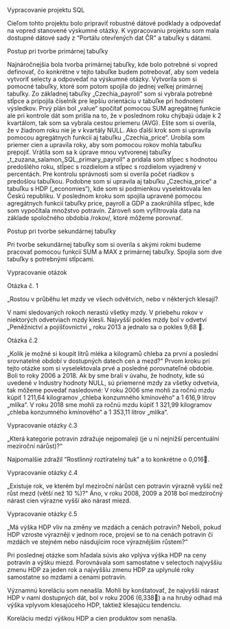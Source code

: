 Vypracovanie projektu SQL

  Cieľom tohto projektu bolo pripraviť robustné dátové podklady a odpovedať na vopred stanovené výskumné otázky. K vypracovaniu projektu som mala dostupné dátové sady z “Portálu otevřených dat ČR” a tabuľky s dátami.

Postup pri tvorbe primárnej tabuľky

  Najnáročnejšia bola tvorba primárnej tabuľky, kde bolo potrebné si vopred definovať, čo konkrétne v tejto tabuľke budem potrebovať, aby som vedela vytvoriť selecty a odpovedať na výskumné otázky. Vytvorila som si pomocné tabuľky, ktoré som potom spojila do jednej veľkej primárnej tabuľky.
  Zo základnej tabuľky „Czechia_payroll“ som si vybrala potrebné stĺpce a pripojila číselník pre lepšiu orientáciu v tabuľke pri hodnotení výsledkov. Prvý plán bol „value“ spočítať pomocou SUM agregátnej funkcie ale pri kontrole dát som prišla na to, že v poslednom roku chýbajú údaje k 2 kvartálom, tak som sa vybrala cestou priemeru (AVG). Ešte som si overila, že v žiadnom roku nie je v kvartály NULL. 
Ako ďalší krok som si upravila pomocou agregátnych funkcií aj tabuľku „Czechia_price“. Urobila som priemer cien a upravila roky, aby som pomocou rokov mohla tabuľku prepojiť.
  Vrátila som sa k úprave mnou vytvorenej tabuľky „t_zuzana_salamon_SQL_primary_payroll“ a pridala som stĺpec s hodnotou predošlého roku, stĺpec s rozdielom a stĺpec s rozdielom vyjadrený v percentách. Pre kontrolu správnosti som si overila počet riadkov s predošlou tabuľkou.
Podobne som si upravila aj tabuľku „Czechia_price“ a tabuľku s HDP („economies“), kde som si podmienkou vyselektovala len Českú republiku.
	V poslednom kroku som spojila upravené pomocou agregátnych funkcií tabuľky price, payroll a GDP a zaokrúhlila stĺpec, kde som vypočítala množstvo potravín. Zároveň som vyfiltrovala data na základe spoločného obdobia /rokov/, ktoré môžeme porovnať.

Postup pri tvorbe sekundárnej tabuľky

  Pri tvorbe sekundárnej tabuľky som si overila s akými rokmi budeme pracovať pomocou funkcií SUM a MAX z primárnej tabuľky. Spojila som dve tabuľky s potrebnými stĺpcami.

Vypracovanie otázok

Otázka č. 1 

„Rostou v průběhu let mzdy ve všech odvětvích, nebo v některých klesají?

  V nami sledovaných rokoch nerastú všetky mzdy. V priebehu rokov v niektorých odvetviach mzdy klesli. Najvyšší pokles mzdy bol v odvetví „Peněžnictví a pojišťovnictví „ roku 2013 a jednalo sa o pokles 9,68 .

Otázka č.2

„Kolik je možné si koupit litrů mléka a kilogramů chleba za první a poslední srovnatelné období v dostupných datech cen a mezd?“
Prvom kroku pri tejto otázke som si vyselektovala prvé a posledné porovnateľné obdobie. Boli to roky 2006 a 2018. Ak by sme brali v úvahu, že hodnoty, kde sú uvedené v Industry hodnoty NULL, sú priemerné mzdy za všetky odvetvia, tak môžeme povedať nasledovné:
V roku 2006 sme mohli za ročnú mzdu kúpiť  1 211,64 kilogramov „chleba konzumného kmínového“ a 1 616,9 litrov „mlíka“.
	V roku 2018 sme mohli za ročnú mzdu kúpiť 1 321,99 kilogramov „chleba konzumného kmínového“ a 1 353,11 litrov „mlíka“.	

Vypracovanie otázky č.3

„Která kategorie potravin zdražuje nejpomaleji (je u ní nejnižší percentuální meziroční nárůst)?“

Najpomalšie zdražil “Rostlinný roztíratelný tuk” a to konkrétne o 0,016.

Vypracovanie otázky č.4

„Existuje rok, ve kterém byl meziroční nárůst cen potravin výrazně vyšší než růst mezd (větší než 10 %)?“
Áno, v roku 2008, 2009 a 2018 bol medziročný nárast cien výrazne vyšší ako nárast miezd.

Vypracovanie otázky č.5

„Má výška HDP vliv na změny ve mzdách a cenách potravin? Neboli, pokud HDP vzroste výrazněji v jednom roce, projeví se to na cenách potravin či mzdách ve stejném nebo násdujícím roce výraznějším růstem?“

Pri poslednej otázke som hľadala súvis ako vplýva výška HDP na ceny potravín a výšku miezd. Porovnávala som samostatne v selectoch najvyššiu zmenu HDP za jeden rok a najvyššiu zmenu HDP za uplynulé roky samostatne so mzdami a cenami potravín.

Významnú koreláciu som nenašla. Mohli by konštatovať, že najvyšší nárast HDP v nami dostupných dát, bol v roku 2006 (6,338) a na hrubý odhad má výška vplyvom klesajúceho HDP, taktiež klesajúcu tendenciu.

Koreláciu medzi výškou HDP a cien produktov som nenašla.
